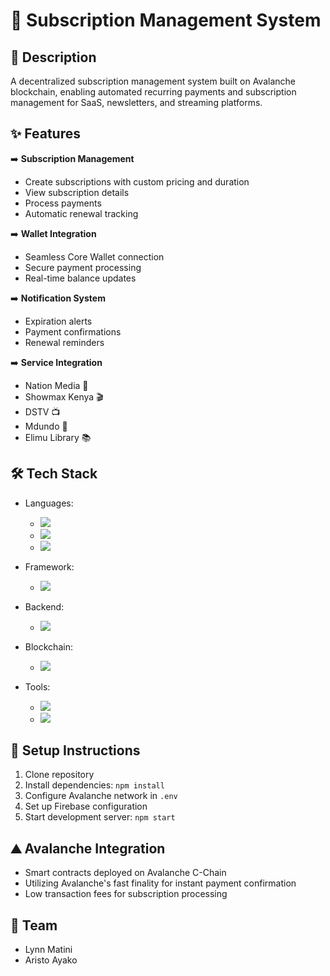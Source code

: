 # 🔄 Subscription Management System

## 📝 Description
A decentralized subscription management system built on Avalanche blockchain, enabling automated recurring payments and subscription management for SaaS, newsletters, and streaming platforms.

## ✨ Features
➡️ **Subscription Management**
   - Create subscriptions with custom pricing and duration
   - View subscription details
   - Process payments
   - Automatic renewal tracking

➡️ **Wallet Integration**
   - Seamless Core Wallet connection
   - Secure payment processing
   - Real-time balance updates

➡️ **Notification System**
   - Expiration alerts
   - Payment confirmations
   - Renewal reminders

➡️ **Service Integration**
   - Nation Media 📰
   - Showmax Kenya 🎬
   - DSTV 📺
   - Mdundo 🎵
   - Elimu Library 📚

## 🛠️ Tech Stack
- Languages: 
  - <img src="https://img.shields.io/badge/Solidity-%23363636.svg?style=flat&logo=solidity&logoColor=white"/> 
  - <img src="https://img.shields.io/badge/JavaScript-%23F7DF1E.svg?style=flat&logo=javascript&logoColor=black"/>
  - <img src="https://img.shields.io/badge/CSS3-%231572B6.svg?style=flat&logo=css3&logoColor=white"/>

- Framework: 
  - <img src="https://img.shields.io/badge/React-%2320232a.svg?style=flat&logo=react&logoColor=%2361DAFB"/>

- Backend:
  - <img src="https://img.shields.io/badge/Firebase-%23FFCA28.svg?style=flat&logo=firebase&logoColor=black"/>

- Blockchain: 
  - <img src="https://img.shields.io/badge/Avalanche-%23E84142.svg?style=flat&logo=avalanche&logoColor=white"/>

- Tools: 
  - <img src="https://img.shields.io/badge/Web3.js-%23F16822.svg?style=flat&logo=web3dotjs&logoColor=white"/>
  - <img src="https://img.shields.io/badge/Core_Wallet-black?style=flat"/>

## 🚀 Setup Instructions
1. Clone repository
2. Install dependencies: `npm install`
3. Configure Avalanche network in `.env`
4. Set up Firebase configuration
5. Start development server: `npm start`

## ⛰️ Avalanche Integration
- Smart contracts deployed on Avalanche C-Chain
- Utilizing Avalanche's fast finality for instant payment confirmation
- Low transaction fees for subscription processing

## 👥 Team
- Lynn Matini
- Aristo Ayako